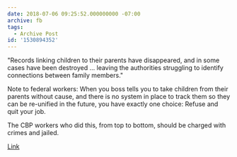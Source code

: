 ```yaml
---
date: 2018-07-06 09:25:52.000000000 -07:00
archive: fb
tags: 
  - Archive Post
id: '1530894352'
---
```


"Records linking children to their parents have disappeared, and in some cases have been destroyed … leaving the authorities struggling to identify connections between family members."

Note to federal workers: When you boss tells you to take children from their parents without cause, and there is no system in place to track them so they can be re-unified in the future, you have exactly one choice: Refuse and quit your job.

The CBP workers who did this, from top to bottom, should be charged with crimes and jailed.

[Link](https://www.nytimes.com/2018/07/05/us/migrant-children-chaos-family-separation.html)
